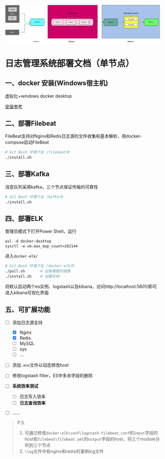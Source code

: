 ![分布式架构图](./images/分布式架构图.jpg)

# 日志管理系统部署文档（单节点）

## 一、docker 安装(Windows宿主机)

虚拟化+windows docker desktop

[安装参考](https://zhuanlan.zhihu.com/p/510922099)



## 二、部署Filebeat

FileBeat支持对Nginx和Redis日志源的文件收集和基本解析，用docker-compose启动FileBeat

```bash
# Git Bash 环境下在 /filebeat中
./install.sh
```



## 三、部署Kafka

消息队列采用kafka，三个节点保证传输的可靠性

```bash
# Git Bash 环境下在 /kafka中
./install.sh
```



## 四、部署ELK

管理员模式下打开Power Shell，运行

```
wsl -d docker-desktop
sysctl -w vm.max_map_count=262144
```

进入`docker-elk/`

```bash
# Git Bash 环境下在 /docker-elk中
./pull.sh		# 拉取需要的镜像
./install.sh	# 创建实例
```

将默认启动两个es实例、logstash以及kibana，访问http://localhost:5601/即可进入kibana可视化界面



## 五、可扩展功能

- [ ] 添加日志源支持
    - [x] Nginx
    - [x] Redis
    - [ ] MySQL
    - [ ] sys
    - [ ] ...
- [ ] 添加`.env`文件以动态修改host
- [ ] 修改logstash filter，ES中多余字段的删除
- [ ] **系统效率测试**
    - [ ] 日志写入效率
    - [ ] **日志查询效率**
- [ ] ……



> P.S. 
>
> 1. 可通过修改`docker-elk\conf\logstash-filebeat.conf`的`input`字段的host和`filebeat\filebeat.yml`的`output`字段的host，将三个module分布到三个节点
> 2. `\log`文件中有nginx和redis的事例log文件
